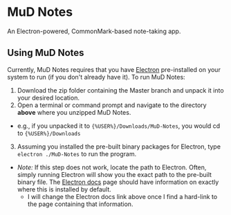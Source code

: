 # MuD Notes
An Electron-powered, CommonMark-based note-taking app.


## Using MuD Notes
Currently, MuD Notes requires that you have [Electron](http://electron.atom.io) pre-installed on your system to run (if you don't already have it). To run MuD Notes:

1. Download the zip folder containing the Master branch and unpack it into your desired location.
2. Open a terminal or command prompt and navigate to the directory **above** where you unzipped MuD Notes.

  - e.g., if you unpacked it to `{%USER%}/Downloads/MuD-Notes`, you would cd to `{%USER%}/Downloads`

3. Assuming you installed the pre-built binary packages for Electron, type `electron ./MuD-Notes` to run the program.

  - *Note:* If this step does not work, locate the path to Electron. Often, simply running Electron will show you the exact path to the pre-built binary file. The [Electron docs](https://github.com/atom/electron/tree/master/docs) page should have information on exactly where this is installed by default.
    - I will change the Electron docs link above once I find a hard-link to the page containing that information.
